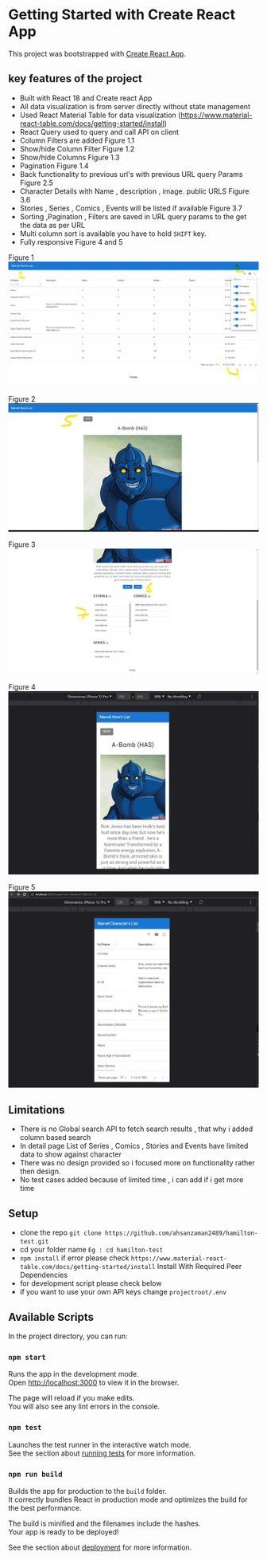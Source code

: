 # Getting Started with Create React App

This project was bootstrapped with [Create React App](https://github.com/facebook/create-react-app).

## key features of the project
* Built with React 18 and Create react App
* All data visualization is from server directly without state management
* Used React Material Table for data visualization (https://www.material-react-table.com/docs/getting-started/install)
* React Query used to query and call API on client
* Column Filters are added Figure 1.1
* Show/hide Column Filter Figure 1.2
* Show/hide Columns Figure 1.3
* Pagination Figure 1.4
* Back functionality to previous url's with previous URL query Params Figure 2.5
* Character Details with Name , description , image. public URLS Figure 3.6
* Stories , Series , Comics , Events will be listed if available Figure 3.7 
* Sorting ,Pagination , Filters are saved in URL query params to the get the data as per URL
* Multi column sort is available you have to hold `SHIFT` key.
* Fully responsive Figure 4 and 5
   
Figure 1![](<public/Screenshot 2022-12-13 183034.jpg>)

Figure 2![](<public/Screenshot 2022-12-13 183118.jpg>)

Figure 3![](<public/Screenshot 2022-12-13 183201.jpg>)

Figure 4![](<public/Screenshot 2022-12-13 192759.jpg>)

Figure 5 ![](<public/Screenshot 2022-12-13 192824.jpg>)

## Limitations
* There is no Global search API to fetch search results , that why i added column based search
* In detail page List of Series , Comics , Stories and Events have limited data to show against character
* There was no design provided so i focused more on functionality rather then design.
* No test cases added because of limited time , i can add if i get more time

## Setup
* clone the repo `git clone https://github.com/ahsanzaman2489/hamilton-test.git` 
* cd your folder name `Eg : cd hamilton-test`
* `npm install` if error please check `https://www.material-react-table.com/docs/getting-started/install` Install With Required Peer Dependencies
* for development script please check below
* if you want to use your own API keys change `projectroot/.env`

## Available Scripts

In the project directory, you can run:

### `npm start`

Runs the app in the development mode.\
Open [http://localhost:3000](http://localhost:3000) to view it in the browser.

The page will reload if you make edits.\
You will also see any lint errors in the console.

### `npm test`

Launches the test runner in the interactive watch mode.\
See the section about [running tests](https://facebook.github.io/create-react-app/docs/running-tests) for more information.

### `npm run build`

Builds the app for production to the `build` folder.\
It correctly bundles React in production mode and optimizes the build for the best performance.

The build is minified and the filenames include the hashes.\
Your app is ready to be deployed!

See the section about [deployment](https://facebook.github.io/create-react-app/docs/deployment) for more information.

